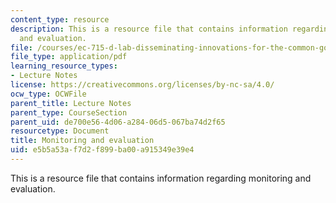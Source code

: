 ```yaml
---
content_type: resource
description: This is a resource file that contains information regarding monitoring
  and evaluation.
file: /courses/ec-715-d-lab-disseminating-innovations-for-the-common-good-spring-2007/e5b5a53af7d2f899ba00a915349e39e4_MITEC_715S07_lec18.pdf
file_type: application/pdf
learning_resource_types:
- Lecture Notes
license: https://creativecommons.org/licenses/by-nc-sa/4.0/
ocw_type: OCWFile
parent_title: Lecture Notes
parent_type: CourseSection
parent_uid: de700e56-4d06-a284-06d5-067ba74d2f65
resourcetype: Document
title: Monitoring and evaluation
uid: e5b5a53a-f7d2-f899-ba00-a915349e39e4
---
```

This is a resource file that contains information regarding monitoring and evaluation.
